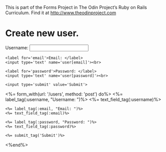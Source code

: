 This is part of the Forms Project in The Odin Project’s Ruby on Rails Curriculum. Find it at http://www.theodinproject.com

<h1>Create new user.</h1>
<form accept-charset="UTF-8" action='/users' method="post">
    <label for='username'>Username: </label>
    <input type='text' name='user[username]'><br>

    <label for='email'>Email: </label>
    <input type='text' name='user[email]'><br>

    <label for='password'>Password: </label>
    <input type='text' name='user[password]'><br>

    <input type='submit' value='Submit'>
</form> 

<%= form_with(url: '/users', method: 'post') do%>
    <%= label_tag(:username, "Username: ")%>
    <%= text_field_tag(:username)%>

    <%= label_tag(:email, "Email: ")%>
    <%= text_field_tag(:email)%>

    <%= label_tag(:password, "Password: ")%>
    <%= text_field_tag(:password)%>

    <%= submit_tag('Submit')%>
<%end%>
